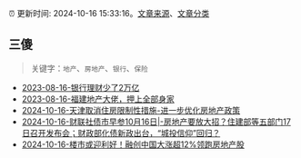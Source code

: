 :alarm_clock: 更新时间: 2024-10-16 15:33:16。[文章来源](/README.md)、[文章分类](/TAGS.md)

## 三傻


> 关键字：`地产`、`房地产`、`银行`、`保险`



- [2023-08-16-银行理财少了2万亿](https://www.aicaijing.com.cn/article/18565) 
- [2023-08-16-福建地产大佬，押上全部身家](https://www.aicaijing.com.cn/article/18567) 
- [2024-10-16-天津取消住房限制性措施-进一步优化房地产政策](https://www.cls.cn/detail/1826694) 
- [2024-10-16-财联社债市早参10月16日|-房地产要放大招？住建部等五部门17日召开发布会；财政部化债新政出台，“城投信仰”回归？](https://www.cls.cn/detail/1826714) 
- [2024-10-16-楼市或迎利好！融创中国大涨超12%领跑房地产股](https://www.cls.cn/detail/1826814) 
